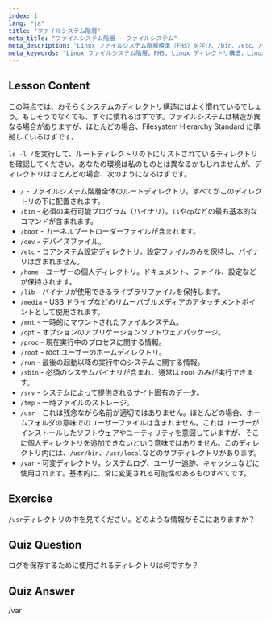 ```yaml
---
index: 1
lang: "ja"
title: "ファイルシステム階層"
meta_title: "ファイルシステム階層 - ファイルシステム"
meta_description: "Linux ファイルシステム階層標準（FHS）を学び、/bin、/etc、/var などの主要なディレクトリを理解します。Linux のディレクトリ構造を探求します。"
meta_keywords: "Linux ファイルシステム階層，FHS, Linux ディレクトリ構造，Linux コマンド，初心者 Linux, Linux チュートリアル，Linux ガイド"
---
```


## Lesson Content

この時点では、おそらくシステムのディレクトリ構造にはよく慣れているでしょう。もしそうでなくても、すぐに慣れるはずです。ファイルシステムは構造が異なる場合がありますが、ほとんどの場合、Filesystem Hierarchy Standard に準拠しているはずです。

`ls -l /`を実行して、ルートディレクトリの下にリストされているディレクトリを確認してください。あなたの環境は私のものとは異なるかもしれませんが、ディレクトリはほとんどの場合、次のようになるはずです。

- `/` - ファイルシステム階層全体のルートディレクトリ。すべてがこのディレクトリの下に配置されます。
- `/bin` - 必須の実行可能プログラム（バイナリ）。`ls`や`cp`などの最も基本的なコマンドが含まれます。
- `/boot` - カーネルブートローダーファイルが含まれます。
- `/dev` - デバイスファイル。
- `/etc` - コアシステム設定ディレクトリ。設定ファイルのみを保持し、バイナリは含まれません。
- `/home` - ユーザーの個人ディレクトリ。ドキュメント、ファイル、設定などが保持されます。
- `/lib` - バイナリが使用できるライブラリファイルを保持します。
- `/media` - USB ドライブなどのリムーバブルメディアのアタッチメントポイントとして使用されます。
- `/mnt` - 一時的にマウントされたファイルシステム。
- `/opt` - オプションのアプリケーションソフトウェアパッケージ。
- `/proc` - 現在実行中のプロセスに関する情報。
- `/root` - root ユーザーのホームディレクトリ。
- `/run` - 最後の起動以降の実行中のシステムに関する情報。
- `/sbin` - 必須のシステムバイナリが含まれ、通常は root のみが実行できます。
- `/srv` - システムによって提供されるサイト固有のデータ。
- `/tmp` - 一時ファイルのストレージ。
- `/usr` - これは残念ながら名前が適切ではありません。ほとんどの場合、ホームフォルダの意味でのユーザーファイルは含まれません。これはユーザーがインストールしたソフトウェアやユーティリティを意図していますが、そこに個人ディレクトリを追加できないという意味ではありません。このディレクトリ内には、`/usr/bin`、`/usr/local`などのサブディレクトリがあります。
- `/var` - 可変ディレクトリ。システムログ、ユーザー追跡、キャッシュなどに使用されます。基本的に、常に変更される可能性のあるものすべてです。

## Exercise

`/usr`ディレクトリの中を見てください。どのような情報がそこにありますか？

## Quiz Question

ログを保存するために使用されるディレクトリは何ですか？

## Quiz Answer

/var
